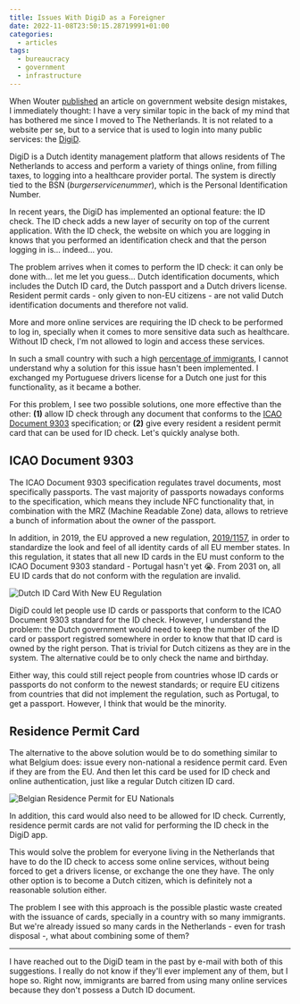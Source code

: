 ```yaml
---
title: Issues With DigiD as a Foreigner
date: 2022-11-08T23:50:15.28719991+01:00
categories:
  - articles
tags:
  - bureaucracy
  - government
  - infrastructure
---
```


When Wouter [published](https://brainbaking.com/post/2022/11/governmental-infrastructure-website-design-mistakes/) an article on government website design mistakes, I immediately thought: I have a very similar topic in the back of my mind that has bothered me since I moved to The Netherlands. It is not related to a website per se, but to a service that is used to login into many public services: the [DigiD](https://www.digid.nl/).

<!--more-->

DigiD is a Dutch identity management platform that allows residents of The Netherlands to access and perform a variety of things online, from filling taxes, to logging into a healthcare provider portal. The system is directly tied to the BSN (_burgerservicenummer_), which is the Personal Identification Number.

In recent years, the DigiD has implemented an optional feature: the ID check. The ID check adds a new layer of security on top of the current application. With the ID check, the website on which you are logging in knows that you performed an identification check and that the person logging in is... indeed... you.

The problem arrives when it comes to perform the ID check: it can only be done with... let me let you guess... Dutch identification documents, which includes the Dutch ID card, the Dutch passport and a Dutch drivers license. Resident permit cards - only given to non-EU citizens - are not valid Dutch identification documents and therefore not valid.

More and more online services are requiring the ID check to be performed to log in, specially when it comes to more sensitive data such as healthcare. Without ID check, I'm not allowed to login and access these services.

In such a small country with such a high [percentage of immigrants](https://www.cbs.nl/en-gb/dossier/migration-and-integration/how-many-people-immigrate-to-the-netherlands-), I cannot understand why a solution for this issue hasn't been implemented. I exchanged my Portuguese drivers license for a Dutch one just for this functionality, as it became a bother.

For this problem, I see two possible solutions, one more effective than the other: **(1)** allow ID check through any document that conforms to the [ICAO Document 9303](https://en.wikipedia.org/wiki/Machine-readable_passport) specification; or **(2)** give every resident a resident permit card that can be used for ID check. Let's quickly analyse both.

## ICAO Document 9303

The ICAO Document 9303 specification regulates travel documents, most specifically passports. The vast majority of passports nowadays conforms to the specification, which means they include NFC functionality that, in combination with the MRZ (Machine Readable Zone) data, allows to retrieve a bunch of information about the owner of the passport.

In addition, in 2019, the EU approved a new regulation, [2019/1157](https://eur-lex.europa.eu/eli/reg/2019/1157/oj), in order to standardize the look and feel of all identity cards of all EU member states. In this regulation, it states that all new ID cards in the EU must conform to the ICAO Document 9303 standard - Portugal hasn't yet 😭. From 2031 on, all EU ID cards that do not conform with the regulation are invalid.

![Dutch ID Card With New EU Regulation](cdn:/121f64299ad03a7c342bffa231a583caa41d45a8c6bdf8d19cb0c137ee80ad76?class=id-card)

DigiD could let people use ID cards or passports that conform to the ICAO Document 9303 standard for the ID check. However, I understand the problem: the Dutch government would need to keep the number of the ID card or passport registred somewhere in order to know that that ID card is owned by the right person. That is trivial for Dutch citizens as they are in the system. The alternative could be to only check the name and birthday.

Either way, this could still reject people from countries whose ID cards or passports do not conform to the newest standards; or require EU citizens from countries that did not implement the regulation, such as Portugal, to get a passport. However, I think that would be the minority.

## Residence Permit Card

The alternative to the above solution would be to do something similar to what Belgium does: issue every non-national a residence permit card. Even if they are from the EU. And then let this card be used for ID check and online authentication, just like a regular Dutch citizen ID card.

![Belgian Residence Permit for EU Nationals](cdn:/3899f86140817e7bcbdd4bee580c9ee0e83074ad5fd1a7c42efc78c99a177a31?class=id-card)

In addition, this card would also need to be allowed for ID check. Currently, residence permit cards are not valid for performing the ID check in the DigiD app.

This would solve the problem for everyone living in the Netherlands that have to do the ID check to access some online services, without being forced to get a drivers license, or exchange the one they have. The only other option is to become a Dutch citizen, which is definitely not a reasonable solution either.

The problem I see with this approach is the possible plastic waste created with the issuance of cards, specially in a country with so many immigrants. But we're already issued so many cards in the Netherlands - even for trash disposal -, what about combining some of them?

---

I have reached out to the DigiD team in the past by e-mail with both of this suggestions. I really do not know if they'll ever implement any of them, but I hope so. Right now, immigrants are barred from using many online services because they don't possess a Dutch ID document.
